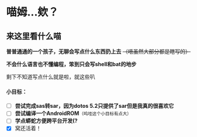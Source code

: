 <style>
h2 { border-bottom: none }
</style>

# 喵姆...欸？

## 来这里看什么喵


**普普通通的一个孩子，无聊会写点什么东西扔上去** ~~（唔虽然大部分都是瞎写的）~~

**不会什么语言也不懂编程，笨到只会写shell和bat的地步**

剩下不知道写点什么就是啦，就这些叭

#### 小目标：

- [ ] **尝试完成sas转sar，因为dotos 5.2只提供了sar但是我真的很喜欢它**
- [ ] **尝试编译一个AndroidROM**<small>（呜哇这个小目标有点大）</small>
- [ ] **学点蟒蛇方便跨平台开发(?**
- [x] 窝还活着！
